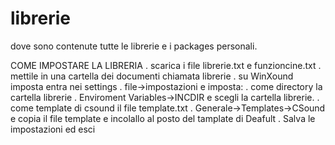 # librerie
dove sono contenute tutte le librerie e i packages personali.

COME IMPOSTARE LA LIBRERIA
. scarica i file librerie.txt e funzioncine.txt
. mettile in una cartella dei documenti chiamata librerie
. su WinXound imposta entra nei settings
  . file->impostazioni  e imposta:
    . come directory la cartella librerie
      . Enviroment Variables->INCDIR e scegli la cartella librerie. 
    . come template di csound il file template.txt
      . Generale->Templates->CSound e copia il file template e incolallo al posto del tamplate di Deafult
  . Salva le impostazioni ed esci

